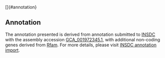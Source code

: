 []{#annotation}

Annotation
----------

The annotation presented is derived from annotation submitted to
[INSDC](http://www.insdc.org) with the assembly accession
[GCA\_001972345.1](http://www.ebi.ac.uk/ena/data/view/GCA_001972345.1),
with additional non-coding genes derived from
[Rfam](http://rfam.xfam.org/). For more details, please visit [INSDC
annotation
import](http://ensemblgenomes.org/info/data/insdc_annotation).
